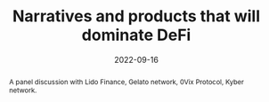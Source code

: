 ---
title: "Narratives and products that will dominate DeFi"

event: Connect, Berlin
event_url: 

location: "Polygon Connect at ETH Berlin"
<!-- address:
  street: 415 Main St
  city: Cambridge
  region: MA
  postcode: '02142'
  country: United States -->

summary: A panel discussion with Lido Finance, Gelato network, 0Vix Protocol, Kyber network.

abstract: A panel discussion with Lido Finance, Gelato network, 0Vix Protocol, Kyber network.


# Talk start and end times.
#   End time can optionally be hidden by prefixing the line with `#`.
date: "2022-09-16"
#date_end: "2030-06-01T15:00:00Z"
all_day: false

# Schedule page publish date (NOT talk date).
publishDate: "2017-01-01T00:00:00Z"

authors: []
tags: []

# Is this a featured talk? (true/false)
featured: false

image:
  caption: ''
  focal_point: Right

links:
url_code: ""
url_pdf: ""
url_slides: ""
url_video: ""
url_embed: ""

# Markdown Slides (optional).
#   Associate this talk with Markdown slides.
#   Simply enter your slide deck's filename without extension.
#   E.g. `slides = "example-slides"` references `content/slides/example-slides.md`.
#   Otherwise, set `slides = ""`.
# slides: example

# Projects (optional).
#   Associate this post with one or more of your projects.
#   Simply enter your project's folder or file name without extension.
#   E.g. `projects = ["internal-project"]` references `content/project/deep-learning/index.md`.
#   Otherwise, set `projects = []`.
#projects:
#- internal-project
---